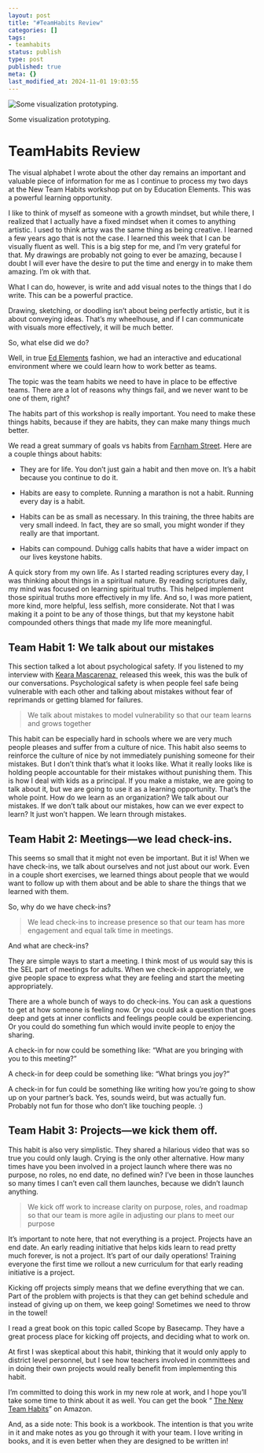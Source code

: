 ```yaml
---
layout: post
title: "#TeamHabits Review"
categories: []
tags:
- teamhabits
status: publish
type: post
published: true
meta: {}
last_modified_at: 2024-11-01 19:03:55
---
```


![Some visualization prototyping.](/squarespace_images/content_v1_4fffa949e4b0b4590d67b4e7_1573366503084-NC7V0ASGDA904G02XR8G_UNADJUSTEDNONRAW_thumb_380c.jpg_)
        
          
        

        
          
          
Some visualization prototyping.
  


  



# TeamHabits Review



The visual alphabet I wrote about the other day remains an important and valuable piece of information for me as I continue to process my two days at the New Team Habits workshop put on by Education Elements. This was a powerful learning opportunity.


I like to think of myself as someone with a growth mindset, but while there, I realized that I actually have a fixed mindset when it comes to anything artistic. I used to think artsy was the same thing as being creative. I learned a few years ago that is not the case. I learned this week that I can be visually fluent as well. This is a big step for me, and I’m very grateful for that. My drawings are probably not going to ever be amazing, because I doubt I will ever have the desire to put the time and energy in to make them amazing. I’m ok with that.


What I can do, however, is write and add visual notes to the things that I do write. This can be a powerful practice.


Drawing, sketching, or doodling isn’t about being perfectly artistic, but it is about conveying ideas. That’s my wheelhouse, and if I can communicate with visuals more effectively, it will be much better.


So, what else did we do?


Well, in true 
[Ed Elements](http://edelements.com) fashion, we had an interactive and educational environment where we could learn how to work better as teams.


The topic was the team habits we need to have in place to be effective teams. There are a lot of reasons why things fail, and we never want to be one of them, right?


The habits part of this workshop is really important. You need to make these things habits, because if they are habits, they can make many things much better.


We read a great summary of goals vs habits from 
[Farnham Street](https://fs.blog/2017/06/habits-vs-goals/). Here are a couple things about habits:


- They are for life. You don’t just gain a habit and then move on. It’s a habit because you continue to do it.


- Habits are easy to complete. Running a marathon is not a habit. Running every day is a habit.


- Habits can be as small as necessary. In this training, the three habits are very small indeed. In fact, they are so small, you might wonder if they really are that important.


- Habits can compound. Duhigg calls habits that have a wider impact on our lives 
keystone habits.


A quick story from my own life. As I started reading scriptures every day, I was thinking about things in a spiritual nature. By reading scriptures daily, my mind was focused on learning spiritual truths. This helped implement those spiritual truths more effectively in my life. And so, I was more patient, more kind, more helpful, less selfish, more considerate. Not that I was making it a point to be any of those things, but that my keystone habit compounded others things that made my life more meaningful.


## Team Habit 1: We talk about our mistakes



This section talked a lot about psychological safety. If you listened to my interview with 
[Keara Mascarenaz ](http://transformativeprincipal.org/episode303) released this week, this was the bulk of our conversations. Psychological safety is when people feel safe being vulnerable with each other and talking about mistakes without fear of reprimands or getting blamed for failures.


>We talk about mistakes to model vulnerability so that our team learns and grows together



This habit can be especially hard in schools where we are very much people pleases and suffer from a culture of nice. This habit also seems to reinforce the culture of nice by not immediately punishing someone for their mistakes. But I don’t think that’s what it looks like. What it really looks like is holding people accountable for their mistakes without punishing them. This is how I deal with kids as a principal. If you make a mistake, we are going to talk about it, but we are going to use it as a learning opportunity. That’s the whole point. How do we learn as an organization? We talk about our mistakes. If we don’t talk about our mistakes, how can we ever expect to learn? It just won’t happen. We learn through mistakes.


## Team Habit 2: Meetings—we lead check-ins.



This seems so small that it might not even be important. But it is! When we have check-ins, we talk about ourselves and not just about our work. Even in a couple short exercises, we learned things about people that we would want to follow up with them about and be able to share the things that we learned with them.


So, why do we have check-ins?


>We lead check-ins to increase presence so that our team has more engagement and equal talk time in meetings.



And what are check-ins?


They are simple ways to start a meeting. I think most of us would say this is the SEL part of meetings for adults. When we check-in appropriately, we give people space to express what they are feeling and start the meeting appropriately.


There are a whole bunch of ways to do check-ins. You can ask a questions to get at how someone is feeling 
now. Or you could ask a question that goes 
deep and gets at inner conflicts and feelings people could be experiencing. Or you could do something 
fun which would invite people to enjoy the sharing.


A check-in for now could be something like: “What are you bringing with you to this meeting?”


A check-in for deep could be something like: “What brings you joy?”


A check-in for fun could be something like writing how you’re going to show up on your partner’s back. Yes, sounds weird, but was actually fun. Probably not fun for those who don’t like touching people. :)


## Team Habit 3: Projects—we kick them off.



This habit is also very simplistic. They shared a hilarious video that was so true you could only laugh. Crying is the only other alternative. How many times have you been involved in a project launch where there was no purpose, no roles, no end date, no defined win? I’ve been in those launches so many times I can’t even call them launches, because we didn’t launch anything.


>We kick off work to increase clarity on purpose, roles, and roadmap so that our team is more agile in adjusting our plans to meet our purpose



It’s important to note here, that not everything is a project. Projects have an end date. An early reading initiative that helps kids learn to read pretty much forever, is not a project. It’s part of our daily operations! Training everyone the first time we rollout a new curriculum for that early reading initiative is a project.


Kicking off projects simply means that we define everything that we can. Part of the problem with projects is that they can get behind schedule and instead of giving up on them, we keep going! Sometimes we need to throw in the towel!


I read a great book on this topic called Scope by Basecamp. They have a great process place for kicking off projects, and deciding what to work on.


At first I was skeptical about this habit, thinking that it would only apply to district level personnel, but I see how teachers involved in committees and in doing their own projects would really benefit from implementing this habit.


I’m committed to doing this work in my new role at work, and I hope you’ll take some time to think about it as well. You can get the book “
[The New Team Habits](https://amzn.to/2qGVRbu)” on Amazon.

And, as a side note: This book is a workbook. The intention is that you write in it and make notes as you go through it with your team. I love writing in books, and it is even better when they are designed to be written in!
